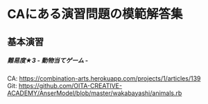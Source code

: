CAにある演習問題の模範解答集
====

## 基本演習

##### 難易度★3 - 動物当てゲーム -
CA: https://combination-arts.herokuapp.com/projects/1/articles/139  
Git: https://github.com/OITA-CREATIVE-ACADEMY/AnserModel/blob/master/wakabayashi/animals.rb


